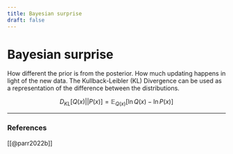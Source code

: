 ```yaml
---
title: Bayesian surprise
draft: false
---
```

# Bayesian surprise
How different the prior is from the posterior. How much updating happens in light of the new data. The Kullback-Leibler (KL) Divergence can be used as a representation of the difference between the distributions. 

$$
D_{KL}[Q(x)||P(x)] = \mathbb{E}_{Q(x)}[\ln Q(x) - \ln P(x)]
$$

---
### References
[[@parr2022b]]